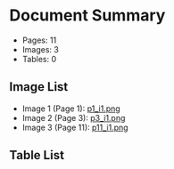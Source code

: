 # Document Summary

- Pages: 11
- Images: 3
- Tables: 0

## Image List

- Image 1 (Page 1): [p1_i1.png](pdf_images/p1_i1.png)
- Image 2 (Page 3): [p3_i1.png](pdf_images/p3_i1.png)
- Image 3 (Page 11): [p11_i1.png](pdf_images/p11_i1.png)

## Table List

